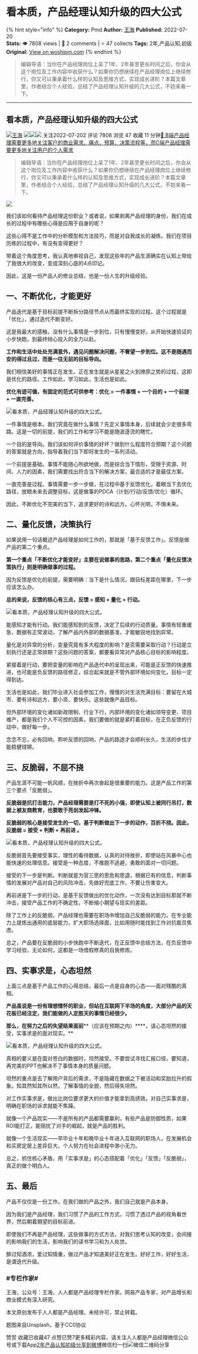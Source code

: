 # 看本质，产品经理认知升级的四大公式
{% hint style="info" %}
**Category:** Pmd
**Author:** [王海](https://www.woshipm.com/u/15457)
**Published:** 2022-07-20  
**Stats:** 👁️ 7808 views | 💬 2 comments | ⭐ 47 collects
**Tags:** 2年,产品认知,初级
**Original:** [View on woshipm.com](https://www.woshipm.com/pmd/5532431.html)
{% endhint %}
> 编辑导语：当你在产品经理岗位上呆了1年、2年甚至更长时间之后，你会从这个岗位及工作内容中收获什么？如果你仍想继续在产品经理岗位上继续修行，你又可以秉承着什么样的认知及思维方式，实现成长进阶？本篇文章里，作者结合个人经验，总结了产品经理认知升级的几大公式，不妨来看一下。

---

## 看本质，产品经理认知升级的四大公式

[![](https://image.woshipm.com/wp-files/2021/11/xPqFiywFd4QHhQYKHV8t.jpeg!/both/72x72)](https://www.woshipm.com/u/15457)[王海](https://www.woshipm.com/u/15457) ![](https://static.woshipm.com/tag/1121_1@2x.png)![](https://static.woshipm.com/tag/2103_1@2x.png)![](https://static.woshipm.com/tag/2104_1@2x.png) 关注2022-07-202 评论 7808 浏览 47 收藏 11 分钟[🔗 B端产品经理需要更多地关注客户的商业需求、痛点、预算、决策流程等，而C端产品经理需要更多地关注用户的个人需求](https://ke.qidianla.com/courses/bcpm)

> 编辑导语：当你在产品经理岗位上呆了1年、2年甚至更长时间之后，你会从这个岗位及工作内容中收获什么？如果你仍想继续在产品经理岗位上继续修行，你又可以秉承着什么样的认知及思维方式，实现成长进阶？本篇文章里，作者结合个人经验，总结了产品经理认知升级的几大公式，不妨来看一下。

![](https://image.woshipm.com/wp-files/2022/07/JOJobVbLByzaNc5ZrxCK.jpg)

我们该如何看待产品经理这份职业？或者说，如果剥离产品经理的身份，我们在成长的过程中有哪些心得是应用于自身的呢？

这些心得不是工作中的分析模型和方法技巧，而是对自我成长的凝练。我们在项目历练的过程中，有没有变得更好？

带着这个角度思考，我认真地审视自己，发现这些年的产品生涯确实在认知上带给了我很大的改变，变成深刻心底的4点印记。

因此，这是一份产品人的修业总结，也是一份人生的升级经验。

## 一、不断优化，才能更好

产品迭代是基于目标前提不断拆分路径节点从而最终实现的过程。这个过程就是「优化」，通过迭代不断变好。

这是我最大的感触，没有什么事情是一步到位，只有慢慢变好。从开始快速验证的小步快跑，到最终倾心投入的全力以赴。

**工作和生活中处处充满意外，遇见问题解决问题，不奢望一步到位。这不是随遇而安的得过且过，而是一往无前的目标导向。**

我们相信美好的事情正在发生。正在发生就是从星星之火到燎原之势的过程，这即是优化的路径。工作如此，学习如此，生活也是如此。

**优化有迹可循，有固定的范式可供参考：优化 = 一件事情 + 一个目的 + 一个前提 + 一直完善。**

![看本质，产品经理认知升级的四大公式。](https://image.woshipm.com/wp-files/2022/07/dZWsnKK3OkKb9UzHIXN6.jpeg)

一件事情是根本。我们究竟在做什么事情？先定义事情本身，后续就会少走很多弯路。这是一切的前提，我们的工作和学习不能是随波逐流的瞎忙。

一个目的是导向。我们该如何评价事情的好坏？做到什么程度符合预期？这个问题的答案就是方向，指导着我们当下即将发生的一系列活动。

一个前提是基础。事情不能随心所欲地做，而是综合当下情形，受限于资源、时间、人力的因素，我们需要找出符合当下的解决方案，最合适的才是最佳方案。

一直完善是过程。事情需要一步一步做，在过程中基于反馈优化，着眼当下去优化路径，放眼未来去调整目标，这是做事的PDCA（计划/行动/反馈/优化）循环。

因此，不断优化不完美的当下，追求更好的诗和远方。心怀光明，不惧未来。

## 二、量化反馈，决策执行

如果说用一句话概述产品经理是如何工作的，那就是「基于反馈工作」。反馈是做产品的第二个重点。

**第一个重点「不断优化才能变好」主要在说做事的思路，第二个重点「量化反馈决策执行」则是明确做事的过程。**

因为反馈是优化的前提，需要明确：当下是什么情况，跟目标差距在哪里，下一步应该怎么办。

**总的来说，反馈的核心有三点，反馈 = 感知 + 量化 + 行动。**

![看本质，产品经理认知升级的四大公式。](https://image.woshipm.com/wp-files/2022/07/J2Fx1e416ntGm5GpSFt4.jpeg)

能感知才能有行动。我们能感知到的反馈，决定了后续的行动质量。事情有轻重缓急，数据有正常波动，了解产品内外部的数据基准，才能敏锐地找到异常。

量化是对异常的分析，变量究竟有多大程度的影响？是否需要采取行动？行动是立刻执行还是正常排期？这些问题的答案，都要看异常对产品核心目标的影响程度。

紧接着是行动，要把变量的影响在产品迭代中的呈现出来，可能是正反馈的快速推进，也可能是负反馈的路径修正，综合起来就是不管外部环境如何变化，目标一定得到达。

生活也是如此，我们毕业进入社会参加工作，慢慢的对生活充满目标：要留在大城市、要有诗和远方、要小资、要快乐。这些就像产品目标。

但外部环境的变化诸如新政限制、行业下行，内部环境的变化诸如领导变更、项目难产，都是我们个人不可控的因素，我们要做的就是紧盯着目标，在正负反馈的行动中，做好每一步。

念念不忘，必有回响，聆听反馈的回响，产品的路途才会顺利长久，生活的步伐才能稳健铿锵。

## 三、反脆弱，不屈不挠

产品生涯不可能一帆风顺，在挫折中再次奋起是很重要的能力。这是产品工作的第三个要点「反脆弱」。

**反脆弱是抗打击能力，产品经理需要是打不死的小强，即使认知上被同行吊打，数据上被友商教育，也要敢于亮剑发起冲锋。**

**反脆弱的核心是接受发生的一切，基于判断做出下一步的动作，百折不挠。因此，反脆弱 = 接受 + 判断 + 再前进 。**

![看本质，产品经理认知升级的四大公式。](https://image.woshipm.com/wp-files/2022/07/FV3x5GhMmUeK4oVdhIDI.jpeg)

反脆弱首先要接受事实，理性的看待数据，认真的对待挫折，即使站在风暴中心也能快速的处理信息。接受是一种态度，不推脱不逃避，勇敢的面对一切问题。

接受的下一步是判断。判断就是为官三思的思危和思退，根据已有的信息，判断事情的发展对产品对自己的风险冲击，先做好兜底工作，不要让伤害变大。

再前进是下一步的行动，是基于反馈做出的优化动作，一次没有达到目标那就不断冲击，接受产品工作的不确定性，不断缩小期望与现实的差距。

除了工作上的反脆弱，产品经理也需要在职场中增加自己反脆弱的能力。在专业能力上提炼出通用的底层能力，扩大职场选择面，比如用随时能找到工作对抗裁员焦虑。

总之，产品要在反脆弱的小步快跑中不断迭代，在正反馈中总结方法，在负反馈中学习经验，无论如何，这都是一场借假修真的自我修炼。

## 四、实事求是，心态坦然

上面三点是基于产品工作的心得总结，最后一点是自身的心态——面对残酷的真相。

**产品虽说是一份有理想情怀的职业，但站在互联网下半场的角度，大部分产品的天花板已经注定，我们能做的人定胜天的事情已经很少。**

**那么，在努力之后的失望结果面前****（应该在预期之内）****，请心态坦然的接受，实事求是的面对现实。**

![看本质，产品经理认知升级的四大公式。](https://image.woshipm.com/wp-files/2022/07/20BuDVgtcDTpZXFLCKSd.jpeg)

真相的要义是在面对苍白的数据时，坦然接受。不要尝试寻找汇报口径，要知道，再完美的PPT也解决不了事情本身的质量问题。

坦然的重点是去了解用户背后的需求，不是隐藏在数据之下被活动和奖励拉升的假象。知其然知其所以然，了解事情的全貌，然后得失坦然。

对工作实事求是，做出比岗位要求更大的价值才能拿到高绩效。对自己实事求是，明确在职场的诉求就能不焦躁。

就像一个产品现实——不是所有的产品都需要赢利，有些产品是防御性质，如果ROI能打正，能阻扰了对手的崛起，就是产品的胜利。

就像一个生活现实——早毕业十年和晚毕业十年进入互联网的职场人，在发展机会和买房定居上差异巨大，个人努力在社会进程中渺小无力。

总之，抓住核心矛盾，用「实事求是」的心态搭配着「优化」「反馈」「反脆弱」，真正的做个明白人。

## 五、最后

产品不仅仅是一份工作。在我们做的产品之外，我们自己就是产品本身。

因为我们是产品经理，我们习惯了产品的工作方式，习惯了透过产品的视角看世界，然后朝着期望的目标前进。

即使我们不再是产品经理，这些做事的方式方法，对我们思考认知的改变，会间接的影响我们的生活，影响我们的读书学习和为人处世。

醉过知酒浓，爱过知情重，做过产品才知道美好正在发生。好好工作，好好生活，是谓迭代升级。

### #专栏作家#

王海，公众号：王海，人人都是产品经理专栏作家。网易产品专家，对产品增长和商业模式有深入研究。

本文原创发布于人人都是产品经理。未经许可，禁止转载。

题图来自Unsplash，基于CC0协议

赞赏 收藏已收藏47 点赞已赞7更多精彩内容，请关注人人都是产品经理微信公众号或下载App[2年](https://www.woshipm.com/tag/2%e5%b9%b4)[产品认知](https://www.woshipm.com/tag/%e4%ba%a7%e5%93%81%e8%ae%a4%e7%9f%a5)[初级](https://www.woshipm.com/tag/%e5%88%9d%e7%ba%a7)[分享到微博](https://service.weibo.com/share/share.php?appkey=2775287854&title=看本质，产品经理认知升级的四大公式&url=https://www.woshipm.com/pmd/5532431.html&pic=https://image.woshipm.com/wp-files/2022/07/JOJobVbLByzaNc5ZrxCK.jpg)微信扫一扫![微信二维码](https://api.pwmqr.com/qrcode/create/?url=https://www.woshipm.com/pmd/5532431.html)分享